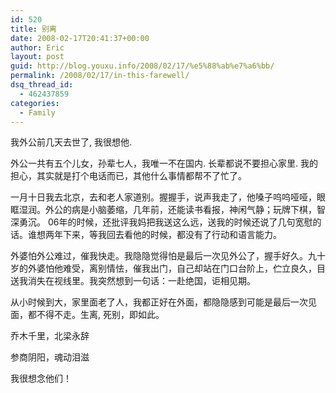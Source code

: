 ```yaml
---
id: 520
title: 别离
date: 2008-02-17T20:41:37+00:00
author: Eric
layout: post
guid: http://blog.youxu.info/2008/02/17/%e5%88%ab%e7%a6%bb/
permalink: /2008/02/17/in-this-farewell/
dsq_thread_id:
  - 462437859
categories:
  - Family
---
```

我外公前几天去世了, 我很想他.

外公一共有五个儿女，孙辈七人，我唯一不在国内. 长辈都说不要担心家里. 我的担心，其实就是打个电话而已，其他什么事情都帮不了忙了。

一月十日我去北京，去和老人家道别。握握手，说声我走了，他嗓子呜呜哑哑，眼眶湿润。外公的病是小脑萎缩，几年前，还能读书看报，神闲气静；玩牌下棋，智深勇沉。 06年的时候，还批评我妈把我送这么远，送我的时候还说了几句宽慰的话。谁想两年下来，等我回去看他的时候，都没有了行动和语言能力。

外婆怕外公难过，催我快走。我隐隐觉得怕是最后一次见外公了，握手好久。九十岁的外婆怕他难受，离别情怯，催我出门，自己却站在门口台阶上，伫立良久，目送我消失在视线里。我突然想到一句话：一赴绝国，讵相见期。

从小时候到大，家里面老了人，我都正好在外面，都隐隐感到可能是最后一次见面，都不得不走。生离, 死别，即如此。

乔木千里，北梁永辞
  
参商阴阳，魂动泪滋

我很想念他们！